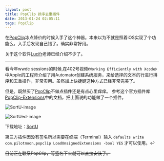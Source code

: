```yaml
---
layout: post
title: PopClip 排序去重插件
date: 2013-01-24 02:05:11
tags: PopClip
---
```


在[PopClip]冰点降价的时候入手了这个神器。本来以为不就是照着iOS实现了个功能么，入手后发现自己错了。确实非常好用。

关于这个软件[Lucifr]老师已经介绍不少了。

---

看今年wwdc sessions的时候,在402号视频`《Working Efficiently with Xcode》`中Apple的工程师介绍了用Automator创建系统服务，来给选择的文本的行进行排序和去重操作，非常实用。虽然加上快捷键这种方式已经非常完美了。

但是，既然买了[PopClip]不做点插件还是有点心里痒痒。 参考这个官方插件库[PopClip-Extensions]中的文档，把上面说的功能做了一个插件。

![SortU-image](https://pic.yupoo.com/agassi/CAATrfoT/medish.jpg)

![SortUed-image](https://pic.yupoo.com/agassi/CAAOYC9w/medish.jpg)

下载地址：[SortU]

第三方插件因没有签名所以需要在终端（Terminal）输入 `defaults write com.pilotmoon.popclip LoadUnsignedExtensions -bool YES` 才可以使用。↩

<del>目前正在联系PopClip，等签名下来就可以直接安装了。</del>




[PopClip]: https://pilotmoon.com/popclip/
[Lucifr]: https://lucifr.com
[popclip-extensions]: https://github.com/agassiyzh/PopClip-Extensions
[SortU]: https://d.pr/f/huNL